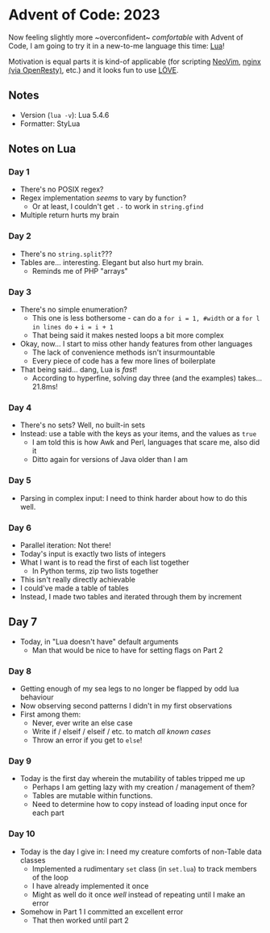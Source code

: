 # Advent of Code: 2023

Now feeling slightly more ~overconfident~ _comfortable_ with Advent of Code, I am going to try it in a new-to-me
language this time: [Lua]!

Motivation is equal parts it is kind-of applicable (for scripting [NeoVim], [nginx (via OpenResty)], etc.) and it looks
fun to use [LÖVE].

[Lua]: https://www.lua.org/

[NeoVim]: https://neovim.io/doc/user/lua.html

[nginx (via OpenResty)]: https://github.com/openresty/lua-nginx-module#readme

[LÖVE]: https://www.love2d.org/

## Notes

- Version (`lua -v`): Lua 5.4.6
- Formatter: StyLua

## Notes on Lua

### Day 1

- There's no POSIX regex?
- Regex implementation _seems_ to vary by function?
    - Or at least, I couldn't get `.-` to work in `string.gfind`
- Multiple return hurts my brain

### Day 2

- There's no `string.split`???
- Tables are... interesting. Elegant but also hurt my brain.
    - Reminds me of PHP "arrays"

### Day 3

- There's no simple enumeration?
    - This one is less bothersome - can do a `for i = 1, #width` or a `for l in lines do` + `i = i + 1`
    - That being said it makes nested loops a bit more complex
- Okay, now... I start to miss other handy features from other languages
    - The lack of convenience methods isn't insurmountable
    - Every piece of code has a few more lines of boilerplate
- That being said... dang, Lua is _fast_!
    - According to hyperfine, solving day three (and the examples) takes... 21.8ms!

### Day 4

- There's no sets? Well, no built-in sets
- Instead: use a table with the keys as your items, and the values as `true`
    - I am told this is how Awk and Perl, languages that scare me, also did it
    - Ditto again for versions of Java older than I am

### Day 5

- Parsing in complex input: I need to think harder about how to do this well.

### Day 6

- Parallel iteration: Not there!
- Today's input is exactly two lists of integers
- What I want is to read the first of each list together
    - In Python terms, zip two lists together
- This isn't really directly achievable
- I could've made a table of tables
- Instead, I made two tables and iterated through them by increment

## Day 7

- Today, in "Lua doesn't have" default arguments
    - Man that would be nice to have for setting flags on Part 2

### Day 8

- Getting enough of my sea legs to no longer be flapped by odd lua behaviour
- Now observing second patterns I didn't in my first observations
- First among them:
    - Never, ever write an else case
    - Write if / elseif / elseif / etc. to match _all known cases_
    - Throw an error if you get to `else`!

### Day 9

- Today is the first day wherein the mutability of tables tripped me up
    - Perhaps I am getting lazy with my creation / management of them?
    - Tables are mutable within functions.
    - Need to determine how to copy instead of loading input once for each part

### Day 10

- Today is the day I give in: I need my creature comforts of non-Table data classes
    - Implemented a rudimentary `set` class (in `set.lua`) to track members of the loop
    - I have already implemented it once
    - Might as well do it once _well_ instead of repeating until I make an error
- Somehow in Part 1 I committed an excellent error
    - That then worked until part 2